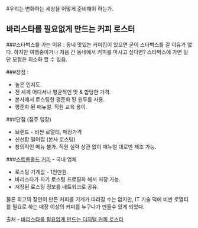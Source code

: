 #우리는 변화하는 세상을 어떻게 준비해야 하는가.

## 바리스타를 필요없게 만드는 커피 로스터

###스타벅스를 가는 이유 :
동네 맛있는 커피집이 있으면 굳이 스타벅스를 갈 이유가 없다.
하지만 여행중이거나 처음 간 동네에서 커피를 마시고 싶다면?
스타벅스에 가면 일단 모험은 최소화 할 수 있음.

###장점 :
- 높은 인지도.
- 전 세계 어디서나 평균적인 맛 & 합당한 가격.
- 본사에서 로스팅한 평준화 된 원두를 사용.
- 평준화 된 매뉴얼. 직원 교육 용이.

###단점 (점주 입장)
  - 브랜드 - 비싼 로열티, 매장가격
  - 신선함 떨어짐 (본사 로스팅)
  - 창의적인 메뉴 불가. 직원 실력 상관 없이 매뉴얼 대로만 제조 가능.

###[스트롱홀드 커피](http://www.stronghold.kr) - 국내 업체

- 로스팅 기계값 - 1천만원.
- 바리스타가 자기 로스팅 프로필화 해서 저장 가능.
- 저장된 로스팅 정보를 네트워크로 공유.

물론 최고의 장인이 만든 커피를 기계가 따라갈 수는 없지만,
IT 기술 덕에 비싼 로열티를 필요로 하는 매장 이상의 커피를 누구나가 만들수 있게 되었다.

출처 - [바리스타를 필요없게 만드는 디지털 커피 로스터](http://interpiler.com/2014/07/07/%EB%B0%94%EB%A6%AC%EC%8A%A4%ED%83%80%EB%A5%BC-%ED%95%84%EC%9A%94%EC%97%86%EA%B2%8C-%EB%A7%8C%EB%93%9C%EB%8A%94-%EB%94%94%EC%A7%80%ED%84%B8-%EC%BB%A4%ED%94%BC-%EB%A1%9C%EC%8A%A4%ED%84%B0/)
